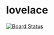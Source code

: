 # lovelace

[![Board Status](https://dev.azure.com/Lovelace-DSIII/3e22cb5d-4224-42d6-b1bc-87a046d0ac62/0bd11425-8143-4d9f-b80d-a072996a6812/_apis/work/boardbadge/0c2f3d2c-78f5-4d7b-9979-79d561eae4fd?columnOptions=1)](https://dev.azure.com/Lovelace-DSIII/3e22cb5d-4224-42d6-b1bc-87a046d0ac62/_boards/board/t/0bd11425-8143-4d9f-b80d-a072996a6812/Microsoft.FeatureCategory/)
